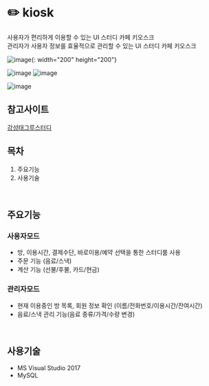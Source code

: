 #  :pencil2: kiosk

사용자가 편리하게 이용할 수 있는 UI 스터디 카페 키오스크<br/>
관리자가 사용자 정보를 효율적으로 관리할 수 있는 UI 스터디 카페 키오스크
<br/>

![image](https://user-images.githubusercontent.com/58923654/90387257-d2035d80-e0c0-11ea-97e8-9b2231caae9e.png){: width="200" height="200"}

![image](https://user-images.githubusercontent.com/58923654/90387263-d596e480-e0c0-11ea-8866-73cfb792770e.png)
![image](https://user-images.githubusercontent.com/58923654/90387267-d6c81180-e0c0-11ea-9d68-95fe178d145f.png)

![image](https://user-images.githubusercontent.com/58923654/90387270-d9c30200-e0c0-11ea-86a0-585c2191d1c9.png)


## 참고사이트
[강성태그루스터디](https://www.groostudy.co.kr/kr/index.php)
<br/>


## 목차
1. 주요기능
3. 사용기술
<br/>

## 주요기능
### 사용자모드
- 방, 이용시간, 결제수단, 바로이용/예약 선택을 통한 스터디룸 사용
- 주문 기능 (음료/스낵)
- 계산 기능 (선불/후불, 카드/현금)
### 관리자모드
- 현재 이용중인 방 목록, 회원 정보 확인 (이름/전화번호/이용시간/잔여시간)
- 음료/스낵 관리 기능(음료 종류/가격/수량 변경)
<br/>

## 사용기술
- MS Visual Studio 2017
- MySQL

